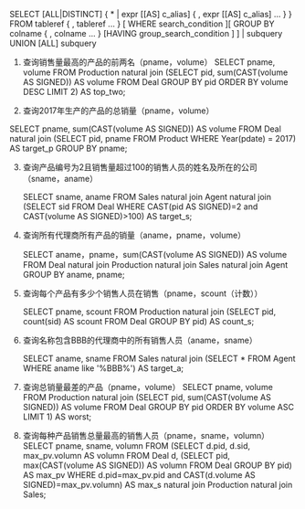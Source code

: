 SELECT [ALL|DISTINCT] 
{ * | expr [[AS] c_alias] { , expr [[AS] c_alias] ... } }
FROM  tableref { , tableref ... }
[ WHERE  search_condition ][ GROUP BY colname { , colname ... } [HAVING group_search_condition ] ]
| subquery UNION [ALL] subquery



1. 查询销售量最高的产品的前两名（pname，volume） 
  SELECT pname, volume
  FROM Production natural join
  (SELECT pid, sum(CAST(volume AS SIGNED))  AS volume
  FROM Deal
  GROUP BY pid
  ORDER BY volume DESC LIMIT 2) AS top_two;

2. 查询2017年生产的产品的总销量（pname，volume）

  SELECT pname, sum(CAST(volume AS SIGNED)) AS volume
  FROM Deal natural join
  (SELECT pid, pname
  FROM Product
  WHERE Year(pdate) = 2017) AS target_p
  GROUP BY pname;

3. 查询产品编号为2且销售量超过100的销售人员的姓名及所在的公司（sname，aname） 

   SELECT sname, aname
   FROM Sales natural join Agent natural join
   (SELECT sid
   FROM Deal
   WHERE CAST(pid AS SIGNED)=2 and CAST(volume AS SIGNED)>100) AS target_s;

4. 查询所有代理商所有产品的销量（aname，pname，volume） 

   SELECT aname，pname，sum(CAST(volume AS SIGNED)) AS volume
   FROM Deal natural join Production natural join Sales natural join Agent
   GROUP BY aname, pname;

5. 查询每个产品有多少个销售人员在销售（pname，scount（计数））

   SELECT pname, scount
   FROM Production natural join
   (SELECT pid, count(sid)  AS scount
   FROM Deal
   GROUP BY pid) AS count_s;

6. 查询名称包含BBB的代理商中的所有销售人员（aname，sname）

   SELECT aname, sname
   FROM Sales natural join
   (SELECT *
   FROM Agent
   WHERE aname like '%BBB%') AS target_a;

7. 查询总销量最差的产品（pname，volume） 
   SELECT pname, volume
   FROM Production natural join
   (SELECT pid, sum(CAST(volume AS SIGNED))  AS volume
   FROM Deal
   GROUP BY pid
   ORDER BY volume ASC LIMIT 1) AS worst;

8. 查询每种产品销售总量最高的销售人员（pname，sname，volumn） 
   SELECT pname, sname, volumn
   FROM
   (SELECT d.pid, d.sid, max_pv.volumn AS volumn
   FROM Deal d,
   (SELECT pid, max(CAST(volume AS SIGNED)) AS volumn
   FROM Deal
   GROUP BY pid) AS max_pv
   WHERE d.pid=max_pv.pid and CAST(d.volume AS SIGNED)=max_pv.volumn) AS max_s
   natural join Production natural join Sales;

